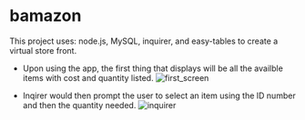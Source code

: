 # bamazon

This project uses: node.js, MySQL, inquirer, and easy-tables to create a virtual store front.

* Upon using the app, the first thing that displays will be all the availble items with cost and quantity listed.
 ![first_screen](https://user-images.githubusercontent.com/34112275/39334434-399b081c-4974-11e8-8202-0907f8244e15.png)

 * Inqirer would then prompt the user to select an item using the ID number and then the quantity needed. 
![inquirer](https://user-images.githubusercontent.com/34112275/39334452-4c74dcd8-4974-11e8-9b0c-274395288f57.png)

